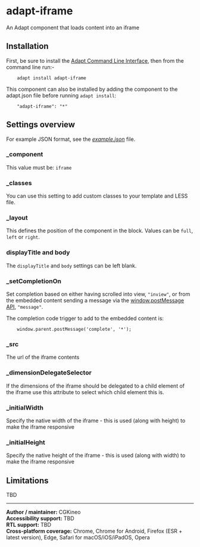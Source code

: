 # adapt-iframe

An Adapt component that loads content into an iframe

## Installation

First, be sure to install the [Adapt Command Line Interface](https://github.com/adaptlearning/adapt-cli), then from the command line run:-

        adapt install adapt-iframe

This component can also be installed by adding the component to the adapt.json file before running `adapt install`:

        "adapt-iframe": "*"

## Settings overview

For example JSON format, see the _[example.json](https://github.com/cgkineo/adapt-iframe/blob/master/example.json)_ file.

### _component

This value must be: `iframe`

### _classes

You can use this setting to add custom classes to your template and LESS file.

### _layout

This defines the position of the component in the block. Values can be `full`, `left` or `right`.

### displayTitle and body

The `displayTitle` and `body` settings can be left blank.

### _setCompletionOn

Set completion based on either having scrolled into view, `"inview"`, or from the embedded content sending a message via the [window.postMessage API](https://developer.mozilla.org/en-US/docs/Web/API/Window/postMessage), `"message"`.

The completion code trigger to add to the embedded content is:

        window.parent.postMessage('complete', '*');

### _src

The url of the iframe contents

### _dimensionDelegateSelector

If the dimensions of the iframe should be delegated to a child element of the iframe use this attribute to select which child element this is.

### _initialWidth

Specify the native width of the iframe - this is used (along with height) to make the iframe responsive

### _initialHeight

Specify the native height of the iframe - this is used (along with width) to make the iframe responsive

## Limitations

TBD

---

**Author / maintainer:** CGKineo<br>
**Accessibility support:** TBD<br>
**RTL support:** TBD<br>
**Cross-platform coverage:** Chrome, Chrome for Android, Firefox (ESR + latest version), Edge, Safari for macOS/iOS/iPadOS, Opera<br>
